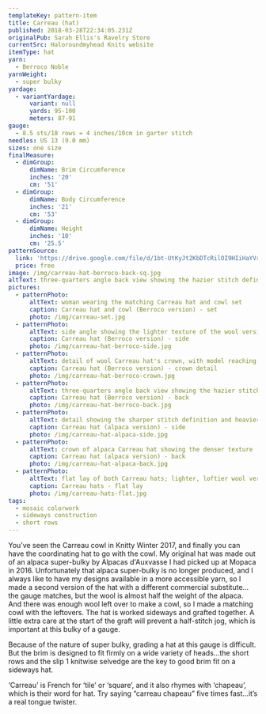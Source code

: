 ```yaml
---
templateKey: pattern-item
title: Carreau (hat)
published: 2018-03-28T22:34:05.231Z
originalPub: Sarah Ellis's Ravelry Store
currentSrc: Haloroundmyhead Knits website
itemType: hat
yarn:
  - Berroco Noble
yarnWeight:
  - super bulky
yardage:
  - variantYardage:
      variant: null
      yards: 95-100
      meters: 87-91
gauge:
  - 8.5 sts/18 rows = 4 inches/10cm in garter stitch
needles: US 13 (9.0 mm)
sizes: one size
finalMeasure:
  - dimGroup:
      dimName: Brim Circumference
      inches: '20'
      cm: '51'
  - dimGroup:
      dimName: Body Circumference
      inches: '21'
      cm: '53'
  - dimGroup:
      dimName: Height
      inches: '10'
      cm: '25.5'
patternSource:
  link: 'https://drive.google.com/file/d/1bt-UtKyJt2KbDTcRilOI9HIiHaYVrevj/view?usp=sharin'
  price: free
image: /img/carreau-hat-berroco-back-sq.jpg
altText: three-quarters angle back view showing the hazier stitch definition of Carreau hat in wool
pictures:
  - patternPhoto:
      altText: woman wearing the matching Carreau hat and cowl set
      caption: Carreau hat and cowl (Berroco version) - set
      photo: /img/carreau-set.jpg
  - patternPhoto:
      altText: side angle showing the lighter texture of the wool version of Carreau hat
      caption: Carreau hat (Berroco version) - side
      photo: /img/carreau-hat-berroco-side.jpg
  - patternPhoto:
      altText: detail of wool Carreau hat's crown, with model reaching towards cat standing on fence
      caption: Carreau hat (Berroco version) - crown detail
      photo: /img/carreau-hat-berroco-crown.jpg
  - patternPhoto:
      altText: three-quarters angle back view showing the hazier stitch definition of Carreau hat in wool
      caption: Carreau hat (Berroco version) - back
      photo: /img/carreau-hat-berroco-back.jpg
  - patternPhoto:
      altText: detail showing the sharper stitch definition and heavier drape of alpaca Carreau hat
      caption: Carreau hat (alpaca version) - side
      photo: /img/carreau-hat-alpaca-side.jpg
  - patternPhoto:
      altText: crown of alpaca Carreau hat showing the denser texture
      caption: Carreau hat (alpaca version) - back
      photo: /img/carreau-hat-alpaca-back.jpg
  - patternPhoto:
      altText: flat lay of both Carreau hats; lighter, loftier wool version on left; thicker alpaca version on right
      caption: Carreau hats - flat lay
      photo: /img/carreau-hats-flat.jpg
tags:
  - mosaic colorwork
  - sideways construction
  - short rows
---
```

You’ve seen the Carreau cowl in Knitty Winter 2017, and finally you can have the coordinating hat to go with the cowl. My original hat was made out of an alpaca super-bulky by Alpacas d'Auxvasse I had picked up at Mopaca in 2016. Unfortunately that alpaca super-bulky is no longer produced, and I always like to have my designs available in a more accessible yarn, so I made a second version of the hat with a different commercial substitute…the gauge matches, but the wool is almost half the weight of the alpaca. And there was enough wool left over to make a cowl, so I made a matching cowl with the leftovers. The hat is worked sideways and grafted together. A little extra care at the start of the graft will prevent a half-stitch jog, which is important at this bulky of a gauge.

Because of the nature of super bulky, grading a hat at this gauge is difficult. But the brim is designed to fit firmly on a wide variety of heads…the short rows and the slip 1 knitwise selvedge are the key to good brim fit on a sideways hat.

‘Carreau’ is French for ‘tile’ or ‘square’, and it also rhymes with ‘chapeau’, which is their word for hat. Try saying “carreau chapeau” five times fast…it’s a real tongue twister.

